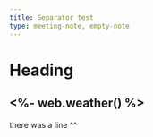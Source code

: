 ```yaml
---
title: Separator test
type: meeting-note, empty-note 
---
```

# Heading
<%- web.weather() %>
---
there was a line ^^

